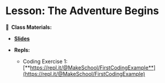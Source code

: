 <!-- .slide: data-background="./Images/header.svg" data-background-repeat="none" data-background-size="40% 40%" data-background-position="center 10%" class="header" -->

# Lesson: The Adventure Begins

<!-- Put a link to the slides so that students can find them -->

**📝 &nbsp;Class Materials:**

<!-- Put a link to the slides -->

- [**Slides**](https://docs.google.com/presentation/d/1mYbYg1Unrq1kc_65qGfW2c003AqSI0uPtn16Xb53lKw/edit#slide=id.p)
- **Repls:**

  - Coding Exercise 1: [**https://repl.it/@MakeSchool/FirstCodingExample**](https://repl.it/@MakeSchool/FirstCodingExample)

<!-- > -->

